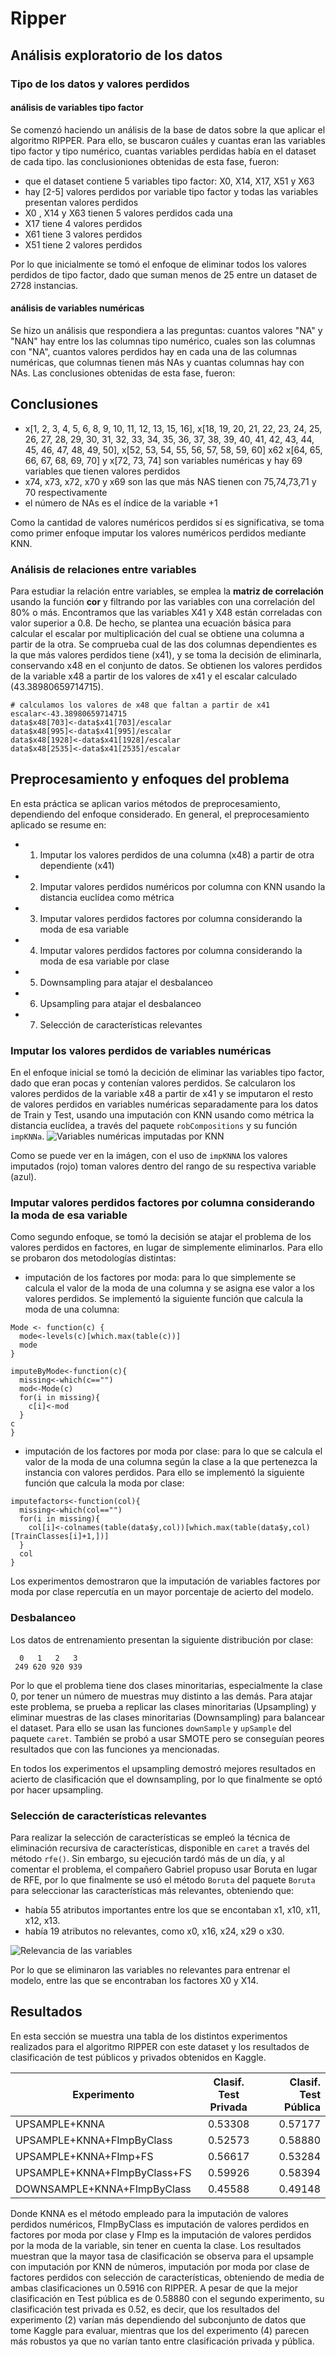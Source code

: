 # Ripper

## Análisis exploratorio de los datos
### Tipo de los datos y valores perdidos
#### análisis de variables tipo factor
Se comenzó haciendo un análisis de la base de datos sobre la que aplicar el algoritmo RIPPER. Para ello, se buscaron cuáles y cuantas eran las variables tipo factor y tipo numérico, cuantas variables perdidas había en el dataset de cada tipo. 
las conclusioniones obtenidas de esta fase, fueron:

- que el dataset contiene 5 variables tipo factor: X0, X14, X17, X51 y X63 
- hay [2-5] valores perdidos por variable tipo factor y todas las variables presentan valores perdidos
- X0 , X14 y X63 tienen 5 valores perdidos cada una
- X17 tiene 4 valores perdidos
- X61 tiene 3 valores perdidos 
- X51 tiene 2 valores perdidos

Por lo que inicialmente se tomó el enfoque de eliminar todos los valores perdidos de tipo factor, dado que suman menos de 25 entre un dataset de 2728 instancias.

#### análisis de variables numéricas
Se hizo un análisis que respondiera a las preguntas: cuantos valores "NA" y "NAN" hay entre los las columnas tipo numérico, cuales son las columnas con "NA", cuantos valores perdidos hay en cada una de las columnas numéricas, que columnas tienen más NAs y cuantas columnas hay con NAs.
Las conclusiones obtenidas de esta fase, fueron:
## Conclusiones 
- x[1, 2, 3, 4, 5, 6, 8, 9, 10, 11, 12, 13, 15, 16],  x[18, 19, 20, 21, 22, 23, 24, 25, 26, 27, 28, 29, 30, 31, 32, 33, 34, 35, 36, 37, 38, 39, 40, 41, 42, 43, 44, 45, 46, 47, 48, 49, 50], x[52, 53, 54, 55, 56, 57, 58, 59, 60] x62 x[64, 65, 66, 67, 68, 69, 70] y  x[72, 73, 74] son variables numéricas y hay 69 variables que tienen valores perdidos
- x74, x73, x72, x70 y x69 son las que más NAS tienen con 75,74,73,71 y 70 respectivamente
- el número de NAs es el índice de la variable +1

Como la cantidad de valores numéricos perdidos sí es significativa, se toma como primer enfoque imputar los valores numéricos perdidos mediante KNN.

### Análisis de relaciones entre variables
Para estudiar la relación entre variables, se emplea la **matriz de correlación** usando la función **cor** y filtrando por las variables con una correlación del 80% o más. Encontramos que las variables X41 y X48 están correladas con valor superior a 0.8. De hecho, se plantea una ecuación básica para calcular el escalar por multiplicación del cual se obtiene una columna a partir de la otra. Se comprueba cual de las dos columnas dependientes es la que más valores perdidos tiene (x41), y se toma la decisión de eliminarla, conservando x48 en el conjunto de datos. Se obtienen los valores perdidos de la variable x48 a partir de los valores de x41 y el escalar calculado (43.38980659714715).

```
# calculamos los valores de x48 que faltan a partir de x41
escalar<-43.38980659714715
data$x48[703]<-data$x41[703]/escalar
data$x48[995]<-data$x41[995]/escalar
data$x48[1928]<-data$x41[1928]/escalar
data$x48[2535]<-data$x41[2535]/escalar
```

## Preprocesamiento y enfoques del problema
En esta práctica se aplican varios métodos de preprocesamiento, dependiendo del enfoque considerado. En general, el preprocesamiento aplicado se resume en:
- 1) Imputar los valores perdidos de una columna (x48) a partir de otra dependiente (x41)
- 2) Imputar valores perdidos numéricos por columna con KNN usando la distancia euclídea como métrica
- 3) Imputar valores perdidos factores por columna considerando la moda de esa variable
- 4) Imputar valores perdidos factores por columna considerando la moda de esa variable por clase 
- 5) Downsampling para atajar el desbalanceo
- 6) Upsampling para atajar el desbalanceo
- 7) Selección de características relevantes


### Imputar los valores perdidos de variables numéricas
En el enfoque inicial se tomó la decición de eliminar las variables tipo factor, dado que eran pocas y contenían valores perdidos. Se calcularon los valores perdidos de la variable x48 a partir de x41 y se imputaron el resto de valores perdidos en variables numéricas separadamente para los datos de Train y Test, usando una imputación con KNN usando como métrica la distancia euclídea, a través del paquete `robCompositions` y su función `impKNNa`. 
![Variables numéricas imputadas por KNN](pictures/imputados.png)

Como se puede ver en la imágen, con el uso de `impKNNA` los valores imputados (rojo) toman valores dentro del rango de su respectiva variable (azul).

### Imputar valores perdidos factores por columna considerando la moda de esa variable
Como segundo enfoque, se tomó la decisión se atajar el problema de los valores perdidos en factores, en lugar de simplemente eliminarlos. Para ello se probaron dos metodologías distintas:
- imputación de los factores por moda: para lo que simplemente se calcula el valor de la moda de una columna y se asigna ese valor a los valores perdidos. Se implementó la siguiente función que calcula la moda de una columna:

```
Mode <- function(c) {
  mode<-levels(c)[which.max(table(c))]
  mode
}

imputeByMode<-function(c){
  missing<-which(c=="")
  mod<-Mode(c)
  for(i in missing){
    c[i]<-mod
  }
c 
}
```

- imputación de los factores por moda por clase: para lo que se calcula el valor de la moda de una columna según la clase a la que pertenezca la instancia con valores perdidos. Para ello se implementó la siguiente función que calcula la moda por clase:

```
imputefactors<-function(col){
  missing<-which(col=="")
  for(i in missing){
    col[i]<-colnames(table(data$y,col))[which.max(table(data$y,col)[TrainClasses[i]+1,])]
  }
  col
}
```

Los experimentos demostraron que la imputación de variables factores por moda por clase repercutía en un mayor porcentaje de acierto del modelo.

### Desbalanceo
Los datos de entrenamiento presentan la siguiente distribución por clase:

```
  0   1   2   3 
 249 620 920 939 
```
Por lo que el problema tiene dos clases minoritarias, especialmente la clase 0, por tener un número de muestras muy distinto a las demás. Para atajar este problema, se prueba a replicar las clases minoritarias (Upsampling) y eliminar muestras de las clases minoritarias (Downsampling) para balancear el dataset. Para ello se usan las funciones `downSample` y `upSample` del paquete `caret`. También se probó a usar SMOTE pero se conseguían peores resultados que con las funciones ya mencionadas.

En todos los experimentos el upsampling demostró mejores resultados en acierto de clasificación que el downsampling, por lo que finalmente se optó por hacer upsampling.

### Selección de características relevantes
Para realizar la selección de características se empleó la técnica de eliminación recursiva de características, disponible en `caret` a través del método `rfe()`. Sin embargo, su ejecución tardó más de un día, y al comentar el problema, el compañero Gabriel propuso usar Boruta en lugar de RFE, por lo que finalmente se usó el método `Boruta` del paquete `Boruta` para seleccionar las características más relevantes, obteniendo que:
- había 55 atributos importantes entre los que se encontaban x1, x10, x11, x12, x13.
- había 19 atributos no relevantes, como x0, x16, x24, x29 o x30.

![Relevancia de las variables](pictures/boruta.png)

Por lo que se eliminaron las variables no relevantes para entrenar el modelo, entre las que se encontraban los factores X0 y X14.


## Resultados

En esta sección se muestra una tabla de los distintos experimentos realizados para el algoritmo RIPPER con este dataset y los resultados de clasificación de test públicos y privados obtenidos en Kaggle.

|        Experimento          | Clasif. Test Privada  | Clasif. Test Pública |
|-----------------------------|:---------------------:|---------------------:|
| UPSAMPLE+KNNA               |       0.53308         |       0.57177        |
| UPSAMPLE+KNNA+FImpByClass   |       0.52573         |       0.58880        |
| UPSAMPLE+KNNA+FImp+FS       |       0.56617         |       0.53284        |
| UPSAMPLE+KNNA+FImpByClass+FS|       0.59926         |       0.58394        |
| DOWNSAMPLE+KNNA+FImpByClass |       0.45588         |       0.49148        |

Donde KNNA es el método empleado para la imputación de valores perdidos numéricos, FImpByClass es imputación de valores perdidos en factores por moda por clase y FImp es la imputación de valores perdidos por la moda de la variable, sin tener en cuenta la clase.
Los resultados muestran que la mayor tasa de clasificación se observa para el upsample con imputación por KNN de números, imputación por moda por clase de factores perdidos con selección de características, obteniendo de media de ambas clasificaciones un 0.5916 con RIPPER. A pesar de que la mejor clasificación en Test pública es de 0.58880 con el segundo experimento, su clasificación test privada es 0.52, es decir, que los resultados del experimento (2) varían más dependiendo del subconjunto de datos que tome Kaggle para evaluar, mientras que los del experimento (4) parecen más robustos ya que no varían tanto entre clasificación privada y pública.


